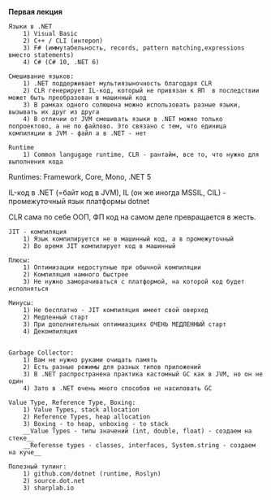 **Первая лекция**

    Языки в .NET 
        1) Visual Basic 
        2) C++ / CLI (интероп)
        3) F# (иммутабельность, records, pattern matching,expressions вместо statements)
        4) C# (C# 10, .NET 6)

    Смешивание языков:
        1) .NET поддерживает мультиязыночность благодаря CLR
        2) CLR генерирует IL-код, который не привязан к ЯП  в последствии может быть преобразован в машинный код
        3) В рамках одного солюшена можно использовать разные языки, вызывать их друг из друга
        4) В отличии от JVM смешивать языки в .NET можно только попроектово, а не по файлово. Это связано с тем, что единица компиляции в JVM - файл а в .NET - нет

    Runtime
        1) Common langugage runtime, CLR - рантайм, все то, что нужно для выполнения кода

Runtimes: Framework, Core, Mono, .NET 5

IL-код в .NET (=байт код в JVM), IL (он же иногда MSSIL, CIL) - промежуточный язык платформы dotnet

CLR сама по себе ООП, ФП код на самом деле превращается в жесть.

    JIT - компиляция
        1) Язык компилируется не в машинный код, а в промежуточный
        2) Во время JIT компилирует код в машинный

    Плюсы: 
        1) Оптимизации недоступные при обычной компиляции
        2) Компиляция намного быстрее
        3) Не нужно заморачиваться с платформой, на которой код будет исполняться
    
    Минусы:
        1) Не бесплатно - JIT компиляция имеет свой оверхед
        2) Медленный старт
        3) При дополнительных оптимиазциях ОЧЕНЬ МЕДЛЕННЫЙ старт
        4) Декомпиляция 


    Garbage Collector:
        1) Вам не нужно руками очищать память
        2) Есть разные режимы для разных типов приложений
        3) В .NET распространена практика кастомный GC как в JVM, но он не один
        4) Зато в .NET очень много способов не насиловать GC

    Value Type, Reference Type, Boxing:
        1) Value Types, stack allocation
        2) Reference Types, heap allocation
        3) Boxing - to heap, unboxing - to stack
        __Value Types - типы значений (int, double, float) - создаем на стеке__
        __Referense types - classes, interfaces, System.string - создаем на куче__

    Полезный тулинг: 
        1) github.com/dotnet (runtime, Roslyn)
        2) source.dot.net 
        3) sharplab.io
